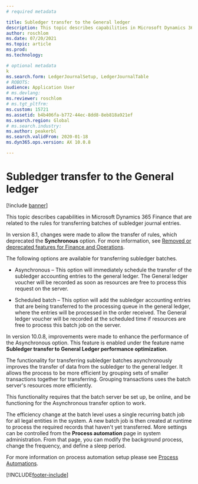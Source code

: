 ```yaml
---
# required metadata

title: Subledger transfer to the General ledger
description: This topic describes capabilities in Microsoft Dynamics 365 Finance related to the subledger transfer process in General ledger.
author: roschlom
ms.date: 07/20/2021
ms.topic: article
ms.prod: 
ms.technology: 

# optional metadata
k
ms.search.form: LedgerJournalSetup, LedgerJournalTable
# ROBOTS: 
audience: Application User
# ms.devlang: 
ms.reviewer: roschlom
# ms.tgt_pltfrm: 
ms.custom: 15721
ms.assetid: b4b406fa-b772-44ec-8dd8-8eb818a921ef
ms.search.region: Global
# ms.search.industry: 
ms.author: peakerbl
ms.search.validFrom: 2020-01-18
ms.dyn365.ops.version: AX 10.0.8

---
```


# Subledger transfer to the General ledger

[!include [banner](../includes/banner.md)]

This topic describes capabilities in Microsoft Dynamics 365 Finance that are related to the rules for transferring batches of subledger journal entries.

In version 8.1, changes were made to allow the transfer of rules, which deprecated the **Synchronous** option. For more information, see [Removed or deprecated features for Finance and Operations](../../fin-ops-core/dev-itpro/migration-upgrade/deprecated-features.md?toc=%2fdynamics365%2ffinance%2ftoc.json#finance-and-operations-81-with-platform-update-20).

The following options are available for transferring subledger batches. 

- Asynchronous – This option will immediately schedule the transfer of the subledger accounting entries to the general ledger. The General ledger voucher will be recorded as soon as resources are free to process this request on the server. 

- Scheduled batch – This option will add the subledger accounting entries that are being transferred to the processing queue in the general ledger, where the entries will be processed in the order received. The General ledger voucher will be recorded at the scheduled time if resources are free to process this batch job on the server. 
 
In version 10.0.8, improvements were made to enhance the performance of the Asynchronous option. This feature is enabled under the feature name **Subledger transfer to General Ledger performance optimization**. 
 
The functionality for transferring subledger batches asynchronously improves the transfer of data from the subledger to the general ledger. It allows the process to be more efficient by grouping sets of smaller transactions together for transferring. Grouping transactions uses the batch server's resources more efficiently.

This functionality requires that the batch server be set up, be online, and be functioning for the Asynchronous transfer option to work.

The efficiency change at the batch level uses a single recurring batch job for all legal entities in the system. A new batch job is then created at runtime to process the required records that haven't yet transferred. More settings can be controlled from the **Process automation** page in system administration. From that page, you can modify the background process, change the frequency, and define a sleep period.

For more information on process automation setup please see [Process Automations](../../fin-ops-core/dev-itpro/sysadmin/process-automation.md). 

[!INCLUDE[footer-include](../../includes/footer-banner.md)]
